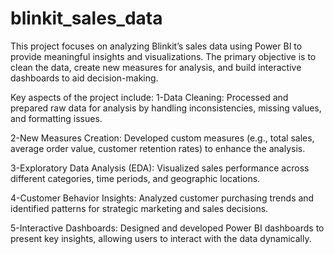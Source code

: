 # blinkit_sales_data
This project focuses on analyzing Blinkit’s sales data using Power BI to provide meaningful insights and visualizations. The primary objective is to clean the data, create new measures for analysis, and build interactive dashboards to aid decision-making.

Key aspects of the project include:
1-Data Cleaning: Processed and prepared raw data for analysis by handling inconsistencies, missing values, and formatting issues.

2-New Measures Creation: Developed custom measures (e.g., total sales, average order value, customer retention rates) to enhance the analysis.

3-Exploratory Data Analysis (EDA): Visualized sales performance across different categories, time periods, and geographic locations.

4-Customer Behavior Insights: Analyzed customer purchasing trends and identified patterns for strategic marketing and sales decisions.

5-Interactive Dashboards: Designed and developed Power BI dashboards to present key insights, allowing users to interact with the data dynamically.
